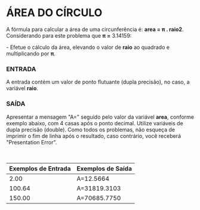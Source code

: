 ﻿# ÁREA DO CÍRCULO

A fórmula para calcular a área de uma circunferência é: **area = π . raio2**. Considerando para este problema que **π =** 3.14159:

\- Efetue o cálculo da área, elevando o valor de **raio** ao quadrado e multiplicando por **π**.


### ENTRADA

A entrada contém um valor de ponto flutuante (dupla precisão), no caso, a variável **raio**.


### SAÍDA

Apresentar a mensagem "A=" seguido pelo valor da variável **area**, conforme exemplo abaixo, com 4 casas após o ponto decimal. Utilize variáveis de dupla precisão (double). Como todos os problemas, não esqueça de imprimir o fim de linha após o resultado, caso contrário, você receberá "Presentation Error".

<br/>

| Exemplos de Entrada | Exemplos de Saída |
| ------------------- | ----------------- |
| 2.00                | A=12.5664         |
| 100.64              | A=31819.3103      |
| 150.00              | A=70685.7750      |

